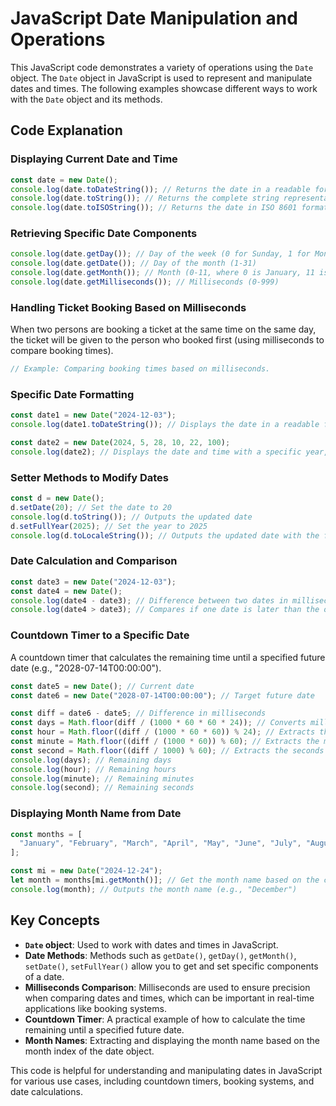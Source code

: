# JavaScript Date Manipulation and Operations

This JavaScript code demonstrates a variety of operations using the `Date` object. The `Date` object in JavaScript is used to represent and manipulate dates and times. The following examples showcase different ways to work with the `Date` object and its methods.

## Code Explanation

### Displaying Current Date and Time
```javascript
const date = new Date();
console.log(date.toDateString()); // Returns the date in a readable format (e.g., "Tue Dec 03 2024")
console.log(date.toString()); // Returns the complete string representation of the date and time
console.log(date.toISOString()); // Returns the date in ISO 8601 format (e.g., "2024-12-03T08:00:00.000Z")
```

### Retrieving Specific Date Components
```javascript
console.log(date.getDay()); // Day of the week (0 for Sunday, 1 for Monday, etc.)
console.log(date.getDate()); // Day of the month (1-31)
console.log(date.getMonth()); // Month (0-11, where 0 is January, 11 is December)
console.log(date.getMilliseconds()); // Milliseconds (0-999)
```

### Handling Ticket Booking Based on Milliseconds
When two persons are booking a ticket at the same time on the same day, the ticket will be given to the person who booked first (using milliseconds to compare booking times).
```javascript
// Example: Comparing booking times based on milliseconds.
```

### Specific Date Formatting
```javascript
const date1 = new Date("2024-12-03");
console.log(date1.toDateString()); // Displays the date in a readable format

const date2 = new Date(2024, 5, 28, 10, 22, 100); 
console.log(date2); // Displays the date and time with a specific year, month, day, hours, minutes, and milliseconds
```

### Setter Methods to Modify Dates
```javascript
const d = new Date();
d.setDate(20); // Set the date to 20
console.log(d.toString()); // Outputs the updated date
d.setFullYear(2025); // Set the year to 2025
console.log(d.toLocaleString()); // Outputs the updated date with the full year set
```

### Date Calculation and Comparison
```javascript
const date3 = new Date("2024-12-03");
const date4 = new Date();
console.log(date4 - date3); // Difference between two dates in milliseconds
console.log(date4 > date3); // Compares if one date is later than the other
```

### Countdown Timer to a Specific Date
A countdown timer that calculates the remaining time until a specified future date (e.g., "2028-07-14T00:00:00").
```javascript
const date5 = new Date(); // Current date
const date6 = new Date("2028-07-14T00:00:00"); // Target future date

const diff = date6 - date5; // Difference in milliseconds
const days = Math.floor(diff / (1000 * 60 * 60 * 24)); // Converts milliseconds to days
const hour = Math.floor((diff / (1000 * 60 * 60)) % 24); // Extracts the hour part of the countdown
const minute = Math.floor((diff / (1000 * 60)) % 60); // Extracts the minute part
const second = Math.floor((diff / 1000) % 60); // Extracts the seconds part
console.log(days); // Remaining days
console.log(hour); // Remaining hours
console.log(minute); // Remaining minutes
console.log(second); // Remaining seconds
```

### Displaying Month Name from Date
```javascript
const months = [
  "January", "February", "March", "April", "May", "June", "July", "August", "September", "October", "November", "December"
];

const mi = new Date("2024-12-24");
let month = months[mi.getMonth()]; // Get the month name based on the current date's month
console.log(month); // Outputs the month name (e.g., "December")
```

## Key Concepts

- **`Date` object**: Used to work with dates and times in JavaScript.
- **Date Methods**: Methods such as `getDate()`, `getDay()`, `getMonth()`, `setDate()`, `setFullYear()` allow you to get and set specific components of a date.
- **Milliseconds Comparison**: Milliseconds are used to ensure precision when comparing dates and times, which can be important in real-time applications like booking systems.
- **Countdown Timer**: A practical example of how to calculate the time remaining until a specified future date.
- **Month Names**: Extracting and displaying the month name based on the month index of the date object.

This code is helpful for understanding and manipulating dates in JavaScript for various use cases, including countdown timers, booking systems, and date calculations.